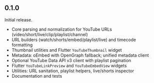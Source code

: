## 0.1.0

Initial release.

- Core parsing and normalization for YouTube URLs (video/short/live/clip/playlist/channel)
- URL builders (watch/shorts/embed/playlist/live) and timecode formatting
- Thumbnail utilities and Flutter `YouTubeThumbnail` widget
- Metadata: oEmbed with OpenGraph fallback; unified metadata client
- Optional YouTube Data API v3 client with playlist pagination
- Flutter `YouTubeLinkPreview` and `YouTubeEmbedView` widgets
- Utilities: URL sanitation, playlist helpers, live/shorts inspector
- Documentation and tests
